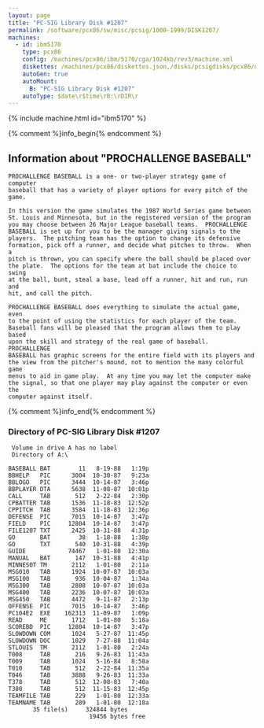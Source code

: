 ```yaml
---
layout: page
title: "PC-SIG Library Disk #1207"
permalink: /software/pcx86/sw/misc/pcsig/1000-1999/DISK1207/
machines:
  - id: ibm5170
    type: pcx86
    config: /machines/pcx86/ibm/5170/cga/1024kb/rev3/machine.xml
    diskettes: /machines/pcx86/diskettes.json,/disks/pcsigdisks/pcx86/diskettes.json
    autoGen: true
    autoMount:
      B: "PC-SIG Library Disk #1207"
    autoType: $date\r$time\rB:\rDIR\r
---
```


{% include machine.html id="ibm5170" %}

{% comment %}info_begin{% endcomment %}

## Information about "PROCHALLENGE BASEBALL"

    PROCHALLENGE BASEBALL is a one- or two-player strategy game of computer
    baseball that has a variety of player options for every pitch of the
    game.
    
    In this version the game simulates the 1987 World Series game between
    St. Louis and Minnesota, but in the registered version of the program
    you may choose between 26 Major League baseball teams.  PROCHALLENGE
    BASEBALL is set up for you to be the manager giving signals to the
    players.  The pitching team has the option to change its defensive
    formation, pick off a runner, and decide what pitches to throw.  When a
    pitch is thrown, you can specify where the ball should be placed over
    the plate.  The options for the team at bat include the choice to swing
    at the ball, bunt, steal a base, lead off a runner, hit and run, run and
    hit, and call the pitch.
    
    PROCHALLENGE BASEBALL does everything to simulate the actual game, even
    to the point of using the statistics for each player of the team.
    Baseball fans will be pleased that the program allows them to play based
    upon the skill and strategy of the real game of baseball.  PROCHALLENGE
    BASEBALL has graphic screens for the entire field with its players and
    the view from the pitcher's mound, not to mention the many colorful game
    menus to aid in game play.  At any time you may let the computer make
    the signal, so that one player may play against the computer or even the
    computer against itself.
{% comment %}info_end{% endcomment %}


### Directory of PC-SIG Library Disk #1207

     Volume in drive A has no label
     Directory of A:\

    BASEBALL BAT        11   8-19-88   1:19p
    BBHELP   PIC      3004  10-30-87   9:23a
    BBLOGO   PIC      3444  10-14-87   3:46p
    BBPLAYER DTA      5638  11-08-87  10:01p
    CALL     TAB       512   2-22-84   2:30p
    CPBATTER TAB      1536  11-18-83  12:52p
    CPPITCH  TAB      3584  11-18-83  12:36p
    DEFENSE  PIC      7015  10-14-87   3:47p
    FIELD    PIC     12804  10-14-87   3:47p
    FILE1207 TXT      2425  10-31-88   4:31p
    GO       BAT        38   1-18-88   1:38p
    GO       TXT       540  10-31-88   4:39p
    GUIDE            74467   1-01-80  12:30a
    MANUAL   BAT       147  10-31-88   4:41p
    MINNESOT TM       2112   1-01-80   2:11a
    MSG010   TAB      1924  10-07-87  10:03a
    MSG100   TAB       936  10-04-87   1:34a
    MSG300   TAB      2808  10-07-87  10:03a
    MSG400   TAB      2236  10-07-87  10:03a
    MSG450   TAB      4472   9-11-87   2:13p
    OFFENSE  PIC      7015  10-14-87   3:46p
    PC104E2  EXE    162313  11-09-87   1:09p
    READ     ME       1712   1-01-80   5:18a
    SCOREBD  PIC     12804  10-14-87   3:47p
    SLOWDOWN COM      1024   5-27-87  11:45p
    SLOWDOWN DOC      1029   7-27-88  11:04a
    STLOUIS  TM       2112   1-01-80   2:24a
    T008     TAB       216   9-26-83  11:43a
    T009     TAB      1024   5-16-84   8:58a
    T010     TAB       512   2-22-84  11:35a
    T046     TAB      3888   9-26-83  11:33a
    T378     TAB       512  12-08-83   7:40a
    T380     TAB       512  11-15-83  12:45p
    TEAMFILE TAB       229   1-01-80  12:33a
    TEAMNAME TAB       289   1-01-80  12:18a
           35 file(s)     324844 bytes
                           19456 bytes free
